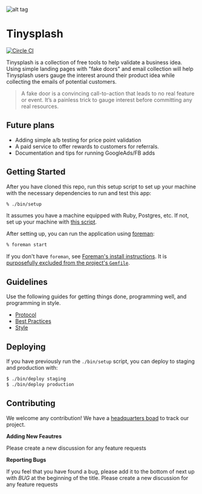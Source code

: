 ![alt tag](https://www.dropbox.com/s/o8paecqn14k1b9h/tinysplash-logo.png?dl=0)

# Tinysplash

[![Circle CI](https://circleci.com/gh/thoughtbot/tinysplash.svg?style=svg)](https://circleci.com/gh/thoughtbot/tinysplash)

Tinysplash is a collection of free tools to help validate a business idea. Using
simple landing pages with "fake doors" and email collection will help Tinysplash
users gauge the interest around their product idea while collecting the emails
of potential customers.

>A fake door is a convincing call-to-action that leads to no real feature or
>event. It’s a painless trick to gauge interest before committing any real
>resources.

## Future plans

* Adding simple a/b testing for price point validation
* A paid service to offer rewards to customers for referrals.
* Documentation and tips for running GoogleAds/FB adds

## Getting Started

After you have cloned this repo, run this setup script to set up your machine
with the necessary dependencies to run and test this app:

```bash
% ./bin/setup
```

It assumes you have a machine equipped with Ruby, Postgres, etc. If not, set up
your machine with [this script].

[this script]: https://github.com/thoughtbot/laptop

After setting up, you can run the application using [foreman]:

```bash
% foreman start
```

If you don't have `foreman`, see [Foreman's install instructions][foreman]. It
is [purposefully excluded from the project's `Gemfile`][exclude].

[foreman]: https://github.com/ddollar/foreman
[exclude]: https://github.com/ddollar/foreman/pull/437#issuecomment-41110407

## Guidelines

Use the following guides for getting things done, programming well, and
programming in style.

* [Protocol](http://github.com/thoughtbot/guides/blob/master/protocol)
* [Best Practices](http://github.com/thoughtbot/guides/blob/master/best-practices)
* [Style](http://github.com/thoughtbot/guides/blob/master/style)

## Deploying

If you have previously run the `./bin/setup` script,
you can deploy to staging and production with:

```bash
$ ./bin/deploy staging
$ ./bin/deploy production
```

## Contributing

We welcome any contribution! We have a [headquarters
boad](https://headquarters.io/tinysplash) to track our project.

**Adding New Feautres**

Please create a new discussion for any feature requests

**Reporting Bugs**

If you feel that you have found a bug, please add it to the bottom of next up
with *BUG* at the beginning of the title.
Please create a new discussion for any feature requests

